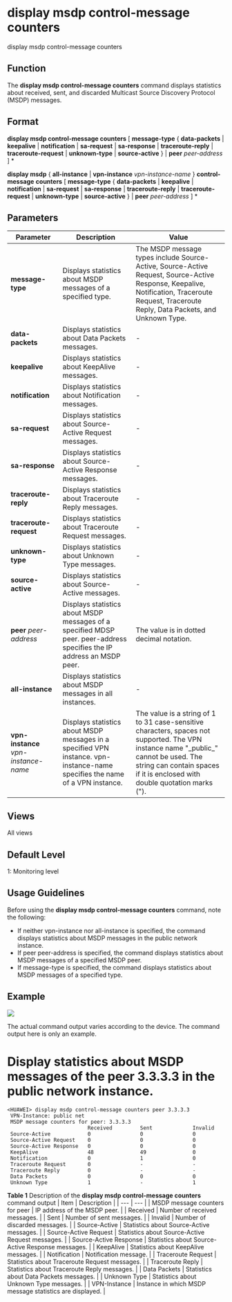 display msdp control-message counters
=====================================

display msdp control-message counters

Function
--------



The **display msdp control-message counters** command displays statistics about received, sent, and discarded Multicast Source Discovery Protocol (MSDP) messages.




Format
------

**display msdp control-message counters** [ **message-type** { **data-packets** | **keepalive** | **notification** | **sa-request** | **sa-response** | **traceroute-reply** | **traceroute-request** | **unknown-type** | **source-active** } | **peer** *peer-address* ] \*

**display msdp** { **all-instance** | **vpn-instance** *vpn-instance-name* } **control-message** **counters** [ **message-type** { **data-packets** | **keepalive** | **notification** | **sa-request** | **sa-response** | **traceroute-reply** | **traceroute-request** | **unknown-type** | **source-active** } | **peer** *peer-address* ] \*


Parameters
----------

| Parameter | Description | Value |
| --- | --- | --- |
| **message-type** | Displays statistics about MSDP messages of a specified type. | The MSDP message types include Source-Active, Source-Active Request, Source-Active Response, Keepalive, Notification, Traceroute Request, Traceroute Reply, Data Packets, and Unknown Type. |
| **data-packets** | Displays statistics about Data Packets messages. | - |
| **keepalive** | Displays statistics about KeepAlive messages. | - |
| **notification** | Displays statistics about Notification messages. | - |
| **sa-request** | Displays statistics about Source-Active Request messages. | - |
| **sa-response** | Displays statistics about Source-Active Response messages. | - |
| **traceroute-reply** | Displays statistics about Traceroute Reply messages. | - |
| **traceroute-request** | Displays statistics about Traceroute Request messages. | - |
| **unknown-type** | Displays statistics about Unknown Type messages. | - |
| **source-active** | Displays statistics about Source-Active messages. | - |
| **peer** *peer-address* | Displays statistics about MSDP messages of a specified MDSP peer.  peer-address specifies the IP address an MSDP peer. | The value is in dotted decimal notation. |
| **all-instance** | Displays statistics about MSDP messages in all instances. | - |
| **vpn-instance** *vpn-instance-name* | Displays statistics about MSDP messages in a specified VPN instance.  vpn-instance-name specifies the name of a VPN instance. | The value is a string of 1 to 31 case-sensitive characters, spaces not supported. The VPN instance name "\_public\_" cannot be used. The string can contain spaces if it is enclosed with double quotation marks ("). |



Views
-----

All views


Default Level
-------------

1: Monitoring level


Usage Guidelines
----------------

Before using the **display msdp control-message counters** command, note the following:

* If neither vpn-instance nor all-instance is specified, the command displays statistics about MSDP messages in the public network instance.
* If peer peer-address is specified, the command displays statistics about MSDP messages of a specified MSDP peer.
* If message-type is specified, the command displays statistics about MSDP messages of a specified type.

Example
-------

![](../public_sys-resources/note_3.0-en-us.png) 

The actual command output varies according to the device. The command output here is only an example.


# Display statistics about MSDP messages of the peer 3.3.3.3 in the public network instance.
```
<HUAWEI> display msdp control-message counters peer 3.3.3.3
 VPN-Instance: public net
 MSDP message counters for peer: 3.3.3.3
                          Received         Sent             Invalid
 Source-Active            0                0                0
 Source-Active Request    0                0                0
 Source-Active Response   0                0                0
 KeepAlive                48               49               0
 Notification             0                1                0
 Traceroute Request       0                -                -
 Traceroute Reply         0                -                -
 Data Packets             0                0                0
 Unknown Type             1                -                1

```

**Table 1** Description of the **display msdp control-message counters** command output
| Item | Description |
| --- | --- |
| MSDP message counters for peer | IP address of the MSDP peer. |
| Received | Number of received messages. |
| Sent | Number of sent messages. |
| Invalid | Number of discarded messages. |
| Source-Active | Statistics about Source-Active messages. |
| Source-Active Request | Statistics about Source-Active Request messages. |
| Source-Active Response | Statistics about Source-Active Response messages. |
| KeepAlive | Statistics about KeepAlive messages. |
| Notification | Notification message. |
| Traceroute Request | Statistics about Traceroute Request messages. |
| Traceroute Reply | Statistics about Traceroute Reply messages. |
| Data Packets | Statistics about Data Packets messages. |
| Unknown Type | Statistics about Unknown Type messages. |
| VPN-Instance | Instance in which MSDP message statistics are displayed. |
